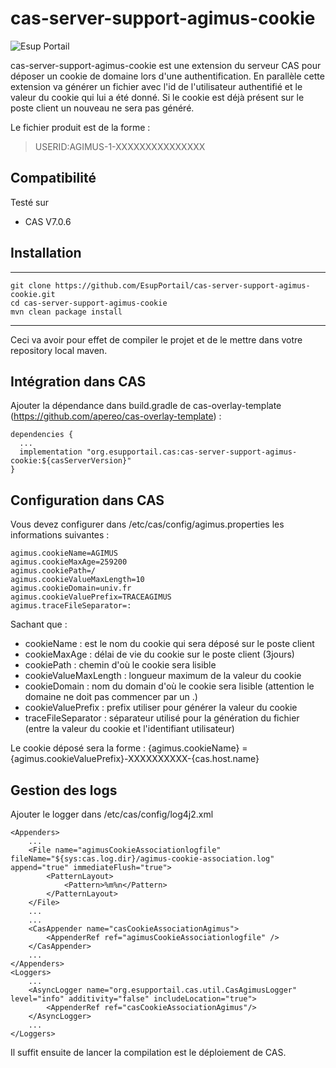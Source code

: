 # cas-server-support-agimus-cookie
![Esup Portail](https://www.esup-portail.org/sites/default/files/logo-esupportail_1.png "Esup Portail")

cas-server-support-agimus-cookie est une extension du serveur CAS pour déposer un cookie de domaine lors d'une authentification. En parallèle cette extension va générer un fichier avec l'id de l'utilisateur authentifié et le valeur du cookie qui lui a été donné.
Si le cookie est déjà présent sur le poste client un nouveau ne sera pas généré.

Le fichier produit est de la forme : 

> USERID:AGIMUS-1-XXXXXXXXXXXXXXX

## Compatibilité

Testé sur 

 - CAS V7.0.6


## Installation

-------------------------

    git clone https://github.com/EsupPortail/cas-server-support-agimus-cookie.git
    cd cas-server-support-agimus-cookie
    mvn clean package install

-------------------------

Ceci va avoir pour effet de compiler le projet et de le mettre dans votre repository local maven.

## Intégration dans CAS

Ajouter la dépendance dans build.gradle de cas-overlay-template (https://github.com/apereo/cas-overlay-template) : 

    dependencies {
      ...
      implementation "org.esupportail.cas:cas-server-support-agimus-cookie:${casServerVersion}"
    }

## Configuration dans CAS

Vous devez configurer dans /etc/cas/config/agimus.properties les informations suivantes :

	agimus.cookieName=AGIMUS
	agimus.cookieMaxAge=259200
	agimus.cookiePath=/
	agimus.cookieValueMaxLength=10
	agimus.cookieDomain=univ.fr
	agimus.cookieValuePrefix=TRACEAGIMUS
	agimus.traceFileSeparator=:
	
Sachant que :
 
 - cookieName : est le nom du cookie qui sera déposé sur le poste client
 - cookieMaxAge : délai de vie du cookie sur le poste client (3jours)
 - cookiePath : chemin d'où le cookie sera lisible
 - cookieValueMaxLength : longueur maximum de la valeur du cookie
 - cookieDomain : nom du domain d'où le cookie sera lisible (attention le domaine ne doit pas commencer par un .)
 - cookieValuePrefix : prefix utiliser pour générer la valeur du cookie
 - traceFileSeparator : séparateur utilisé pour la génération du fichier (entre la valeur du cookie et l'identifiant utilisateur)
 
Le cookie déposé sera la forme : 
	{agimus.cookieName} = {agimus.cookieValuePrefix}-XXXXXXXXXX-{cas.host.name} 

## Gestion des logs

Ajouter le logger dans /etc/cas/config/log4j2.xml

    <Appenders>
		...
		<File name="agimusCookieAssociationlogfile" fileName="${sys:cas.log.dir}/agimus-cookie-association.log" append="true" immediateFlush="true">
			<PatternLayout>
				<Pattern>%m%n</Pattern>
			</PatternLayout>
		</File>
    	...
    	...
    	<CasAppender name="casCookieAssociationAgimus">
			<AppenderRef ref="agimusCookieAssociationlogfile" />
		</CasAppender>
    	...
    </Appenders>
    <Loggers>
		...
		<AsyncLogger name="org.esupportail.cas.util.CasAgimusLogger" level="info" additivity="false" includeLocation="true">
			<AppenderRef ref="casCookieAssociationAgimus"/>
		</AsyncLogger>
		...
    </Loggers>
    
Il suffit ensuite de lancer la compilation est le déploiement de CAS.
